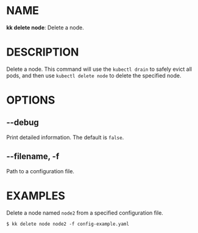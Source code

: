 # NAME
**kk delete node**: Delete a node.

# DESCRIPTION
Delete a node. This command will use the `kubectl drain` to safely evict all pods, and then use `kubectl delete node`  to delete the specified node.

# OPTIONS

## **--debug**
Print detailed information. The default is `false`.

## **--filename, -f**
Path to a configuration file.

# EXAMPLES
Delete a node named `node2` from a specified configuration file.
```
$ kk delete node node2 -f config-example.yaml
```


